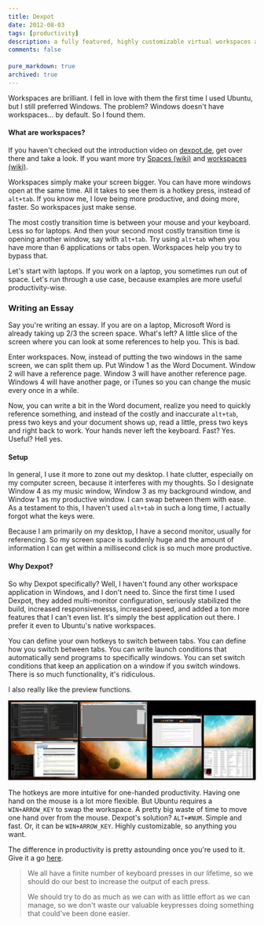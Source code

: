 ```yaml
---
title: Dexpot
date: 2012-08-03
tags: [productivity]
description: a fully featured, highly customizable virtual workspaces application. for windows.
comments: false

pure_markdown: true
archived: true
---
```


<p>
  Workspaces are brilliant. I fell in love with them the first time I used Ubuntu, but I still preferred Windows. The problem? Windows doesn't have workspaces... by default. So I found them.
</p>

<p>
  <h4>What are workspaces?</h4>
</p>

<p>
  If you haven't checked out the introduction video on <a href="http://dexpot.de/">dexpot.de</a>, get over there and take a look. If you want more try <a href="http://en.wikipedia.org/wiki/Spaces_(software)">Spaces (wiki)</a> and <a href="http://en.wikipedia.org/wiki/Workspace#Graphical_interfaces">workspaces (wiki)</a>.
</p>

<p>
  Workspaces simply make your screen bigger. You can have more windows open at the same time. All it takes to see them is a hotkey press, instead of <code>alt+tab</code>. If you know me, I love being more productive, and doing more, faster. So workspaces just make sense.
</p>

<p>
  The most costly transition time is between your mouse and your keyboard. Less so for laptops. And then your second most costly transition time is opening another window, say with <code>alt+tab</code>. Try using <code>alt+tab</code> when you have more than 6 applications or tabs open. Workspaces help you try to bypass that.
</p>

<p>
  Let's start with laptops. If you work on a laptop, you sometimes run out of space. Let's run through a use case, because examples are more useful productivity-wise.
</p>

<p>
  <h3>Writing an Essay</h3>
</p>

<p>
  Say you're writing an essay. If you are on a laptop, Microsoft Word is already taking up 2/3 the screen space. What's left? A little slice of the screen where you can look at some references to help you. This is bad.
</p>

<p>
  Enter workspaces. Now, instead of putting the two windows in the same screen, we can split them up. Put Window 1 as the Word Document. Window 2 will have a reference page. Window 3 will have another reference page. Windows 4 will have another page, or iTunes so you can change the music every once in a while.
</p>

<p>
  Now, you can write a bit in the Word document, realize you need to quickly reference something, and instead of the costly and inaccurate <code>alt+tab</code>, press two keys and your document shows up, read a little, press two keys and right back to work. Your hands never left the keyboard. Fast? Yes. Useful? Hell yes.
</p>

<p>
  <h4>Setup</h4>
</p>

<p>
  In general, I use it more to zone out my desktop. I hate clutter, especially on my computer screen, because it interferes with my thoughts. So I designate Window 4 as my music window, Window 3 as my background window, and Window 1 as my productive window. I can swap between them with ease. As a testament to this, I haven't used <code>alt+tab</code> in such a long time, I actually forgot what the keys were.
</p>

<p>
  Because I am primarily on my desktop, I have a second monitor, usually for referencing. So my screen space is suddenly huge and the amount of information I can get within a millisecond click is so much more productive.
</p>

<p>
  <h4>Why Dexpot?</h4>
</p>

<p>
  So why Dexpot specifically? Well, I haven't found any other workspace application in Windows, and I don't need to. Since the first time I used Dexpot, they added multi-monitor configuration, seriously stabilized the build, increased responsivenesss, increased speed, and added a ton more features that I can't even list. It's simply the best application out there. I prefer it even to Ubuntu's native workspaces.
</p>

<p>
  You can define your own hotkeys to switch between tabs. You can define how you switch between tabs. You can write launch conditions that automatically send programs to specifically windows. You can set switch conditions that keep an application on a window if you switch windows. There is so much functionality, it's ridiculous.
</p>

<p>
  I also really like the preview functions.
</p>

<p>
    <a href="/images/dexpot1.png" title="workspace preview is pretty cool" rel="tetris" class="fancybox">
      <img src="/images/dexpot1.png" alt="workspace preview is pretty cool" class="scale-with-grid" />
    </a>
</p>

<p>
  The hotkeys are more intuitive for one-handed productivity. Having one hand on the mouse is a lot more flexible. But Ubuntu requires a <code>WIN+ARROW_KEY</code> to swap the workspace. A pretty big waste of time to move one hand over from the mouse. Dexpot's solution? <code>ALT+#NUM</code>. Simple and fast. Or, it can be <code>WIN+ARROW_KEY</code>. Highly customizable, so anything you want.
</p>

<p>
  The difference in productivity is pretty astounding once you're used to it. Give it a go <a href="http://dexpot.de/?id=download" target="_blank">here</a>.
</p>

<p>
    <blockquote>
      <p>
        We all have a finite number of keyboard presses in our lifetime, so we should do our best to increase the output of each press.
      </p>
      <p>
        We should try to do as much as we can with as little effort as we can manage, so we don't waste our valuable keypresses doing something that could've been done easier.
      </p>
    </blockquote>
</p>
